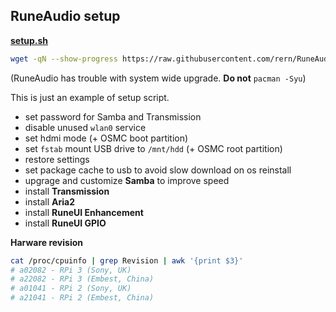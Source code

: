 RuneAudio setup
---

[**setup.sh**](https://github.com/rern/RuneAudio/blob/master/_settings/setup.sh)  
```sh
wget -qN --show-progress https://raw.githubusercontent.com/rern/RuneAudio/master/_settings/setup.sh; chmod +x setup.sh; ./setup.sh
```
(RuneAudio has trouble with system wide upgrade. **Do not** `pacman -Syu`)  

This is just an example of setup script.  
- set password for Samba and Transmission
- disable unused `wlan0` service
- set hdmi mode (+ OSMC boot partition)
- set `fstab` mount USB drive to `/mnt/hdd` (+ OSMC root partition)
- restore settings
- set package cache to usb to avoid slow download on os reinstall
- upgrage and customize **Samba** to improve speed
- install **Transmission**
- install **Aria2**
- install **RuneUI Enhancement**
- install **RuneUI GPIO**  

**Harware revision**  
```sh
cat /proc/cpuinfo | grep Revision | awk '{print $3}'
# a02082 - RPi 3 (Sony, UK)
# a22082 - RPi 3 (Embest, China)
# a01041 - RPi 2 (Sony, UK)
# a21041 - RPi 2 (Embest, China)
```
